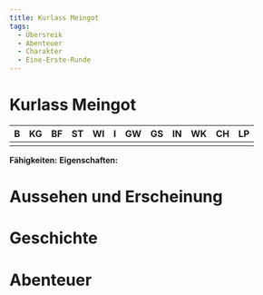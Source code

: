 ```yaml
---
title: Kurlass Meingot
tags:
  - Übersreik
  - Abenteuer
  - Charakter
  - Eine-Erste-Runde
---
```


# Kurlass Meingot

|   B   |  KG   |  BF   |  ST   |  WI   |   I   |  GW   |  GS   |  IN   |  WK   |  CH   |  LP   |
| :---: | :---: | :---: | :---: | :---: | :---: | :---: | :---: | :---: | :---: | :---: | :---: |
|       |       |       |       |       |       |       |       |       |       |       |       |

**Fähigkeiten:** 
**Eigenschaften:** 

# Aussehen und Erscheinung

# Geschichte

# Abenteuer
